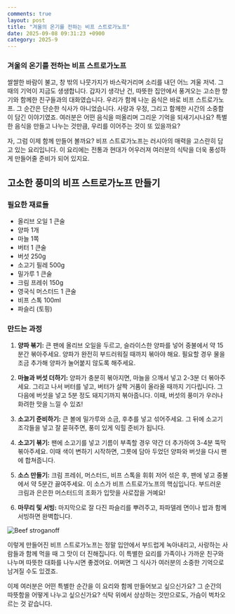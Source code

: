 ```yaml
---
comments: true
layout: post
title: "겨울의 온기를 전하는 비프 스트로가노프"
date: 2025-09-08 09:31:23 +0900
category: 2025-9
---
```


### 겨울의 온기를 전하는 비프 스트로가노프

쌀쌀한 바람이 불고, 창 밖의 나뭇가지가 바스락거리며 소리를 내던 어느 겨울 저녁. 그때의 기억이 지금도 생생합니다. 갑자기 생각난 건, 따뜻한 집안에서 풍겨오는 고소한 향기와 함께한 친구들과의 대화였습니다. 우리가 함께 나눈 음식은 바로 비프 스트로가노프. 그 순간은 단순한 식사가 아니었습니다. 사랑과 우정, 그리고 함께한 시간의 소중함이 담긴 이야기였죠. 여러분은 어떤 음식을 떠올리며 그리운 기억을 되새기시나요? 특별한 음식을 만들고 나누는 것만큼, 우리를 이어주는 것이 또 있을까요?

  

자, 그럼 이제 함께 만들어 볼까요? 비프 스트로가노프는 러시아의 매력을 고스란히 담고 있는 요리입니다. 이 요리에는 전통과 현대가 어우러져 여러분의 식탁을 더욱 풍성하게 만들어줄 준비가 되어 있지요.

  

## 고소한 풍미의 비프 스트로가노프 만들기

### 필요한 재료들

- 올리브 오일 1 큰술
- 양파 1개
- 마늘 1쪽
- 버터 1 큰술
- 버섯 250g
- 소고기 필레 500g
- 밀가루 1 큰술
- 크림 프레쉬 150g
- 영국식 머스터드 1 큰술
- 비프 스톡 100ml
- 파슬리 (토핑)

  

### 만드는 과정

1. **양파 볶기:** 큰 팬에 올리브 오일을 두르고, 슬라이스한 양파를 넣어 중불에서 약 15분간 볶아주세요. 양파가 완전히 부드러워질 때까지 볶아야 해요. 필요할 경우 물을 조금 추가해 양파가 눌어붙지 않도록 해주세요.

2. **마늘과 버섯 더하기:** 양파가 충분히 볶아지면, 마늘을 으깨서 넣고 2-3분 더 볶아주세요. 그리고 나서 버터를 넣고, 버터가 살짝 거품이 올라올 때까지 기다립니다. 그 다음에 버섯을 넣고 5분 정도 돼지기까지 볶아줍니다. 이때, 버섯의 풍미가 우러나 화려한 맛을 느낄 수 있죠!

3. **소고기 준비하기:** 큰 볼에 밀가루와 소금, 후추를 넣고 섞어주세요. 그 뒤에 소고기 조각들을 넣고 잘 묻혀주면, 풍미 있게 익힐 준비가 됩니다.

4. **소고기 볶기:** 팬에 소고기를 넣고 기름이 부족할 경우 약간 더 추가하여 3-4분 뚝딱 볶아주세요. 이때 색이 변하기 시작하면, 그릇에 담아 두었던 양파와 버섯을 다시 팬에 합쳐줍니다.

5. **소스 만들기:** 크림 프레쉬, 머스터드, 비프 스톡을 휘휘 저어 섞은 후, 팬에 넣고 중불에서 약 5분간 끓여주세요. 이 소스가 비프 스트로가노프의 핵심입니다. 부드러운 크림과 은은한 머스터드의 조화가 입맛을 사로잡을 거예요!

6. **마무리 및 서빙:** 마지막으로 잘 다진 파슬리를 뿌려주고, 파파델레 면이나 밥과 함께 서빙하면 완벽합니다.

![Beef stroganoff](https://www.themealdb.com/images/media/meals/svprys1511176755.jpg)

  

이렇게 만들어진 비프 스트로가노프는 정말 입안에서 부드럽게 녹아내리고, 사랑하는 사람들과 함께 먹을 때 그 맛이 더 진해집니다. 이 특별한 요리를 가족이나 가까운 친구와 나누며 따뜻한 대화를 나누시면 좋겠어요. 어쩌면 그 식사가 여러분의 소중한 기억으로 남겨질 수도 있겠죠.

  

이제 여러분은 어떤 특별한 순간을 이 요리와 함께 만들어보고 싶으신가요? 그 순간의 따뜻함을 어떻게 나누고 싶으신가요? 식탁 위에서 상상하는 것만으로도, 가슴이 벅차오르는 것 같습니다.